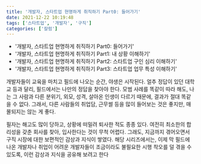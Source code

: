 ```yaml
---
title: '개발자, 스타트업 현명하게 취직하기 Part0: 들어가기'
date: 2021-12-22 10:19:48
tags: ['스타트업', '개발자', '구직']
categories: ['칼럼']
---
```


- '개발자, 스타트업 현명하게 취직하기 Part0: 들어가기'
- '개발자, 스타트업 현명하게 취직하기 Part1: 내 상황 이해하기'
- '개발자, 스타트업 현명하게 취직하기 Part2: 스타트업 구인 심리 이해하기'
- '개발자, 스타트업 현명하게 취직하기 Part3: 스타트업 업무 특성 이해하기'

개발자들이 교육을 마치고 필드에 나오는 순간, 야생은 시작된다. 얼추 정답이 있던 대학교 등과 달리, 필드에서는 나만의 정답을 찾아야 한다. 모범 사례를 똑같이 따라 해도, 나는 그 사람과 다른 분위기, 외모, 성격, 살아온 인생이 다르기 때문에, 결과가 절대 똑같을 수 없다. 그래서, 다른 사람들의 취업담, 근무썰 등을 많이 들어보는 것은 좋지만, 매몰되지는 않는 게 좋다.

필자는 해고도 많이 당하고, 상황에 떠밀려 퇴사한 적도 종종 있다. 여전히 최소한의 합리성을 갖춘 회사를 찾아, 입사한다는 것이 무척 어렵다. 그래도, 지금까지 겪어오면서 구직 시장에 대한 보편적인 감상과 지식이 쌓였다. 해당 시리즈에서는, 이제 막 필드에 나온 개발자나 취업이 어려운 개발자들이 조금이라도 불필요한 시행 착오를 덜 겪을 수 있도록, 이런 감상과 지식을 공유해 보려고 한다